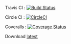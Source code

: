 Travis CI : [![Build Status](https://travis-ci.org/pldupont/SQLIDetectionDriver.svg?branch=master)](https://travis-ci.org/pldupont/SQLIDetectionDriver)

Circle CI : [![CircleCI](https://circleci.com/gh/pldupont/SQLIDetectionDriver.svg?style=svg)](https://circleci.com/gh/pldupont/SQLIDetectionDriver)

Coveralls : [![Coverage Status](https://coveralls.io/repos/github/pldupont/SQLIDetectionDriver/badge.svg?branch=move-test-to-mockito)](https://coveralls.io/github/pldupont/SQLIDetectionDriver?branch=move-test-to-mockito)

Download [latest](https://circleci.com/api/v1/project/pldupont/SQLIDetectionDriver/latest/artifacts/0/$CIRCLE_ARTIFACTS/sqlidriver-1.0-SNAPSHOT.jar)
